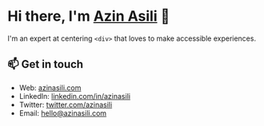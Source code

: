 # Hi there, I'm <a href="https://azinasili.com" target="_blank" rel="noreferrer">Azin Asili</a> 👋

I'm an expert at centering `<div>` that loves to make accessible experiences.

## 📫 Get in touch

- Web: [azinasili.com][1]
- LinkedIn: [linkedin.com/in/azinasili][2]
- Twitter: [twitter.com/azinasili][3]
- Email: [hello@azinasili.com][4]

[1]:
  https://azinasili.com/?utm_source=github.com&utm_medium=gh-profile-azinasili&utm_campaign=azinasili
[2]: https://www.linkedin.com/in/azinasili
[3]: https://twitter.com/intent/follow?screen_name=azinasili
[4]: hello@azinasili.com

<!--
**azinasili/azinasili** is a ✨ _special_ ✨ repository because its `README.md` (this file) appears on your GitHub profile.

Here are some ideas to get you started:

- 🔭 I’m currently working on ...
- 🌱 I’m currently learning ...
- 👯 I’m looking to collaborate on ...
- 🤔 I’m looking for help with ...
- 💬 Ask me about ...
- 📫 How to reach me: ...
- 😄 Pronouns: ...
- ⚡ Fun fact: ...
-->

